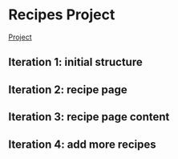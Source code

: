 # Recipes Project

[Project](https://www.theodinproject.com/lessons/foundations-recipes)

## Iteration 1: initial structure

## Iteration 2: recipe page

## Iteration 3: recipe page content

## Iteration 4: add more recipes